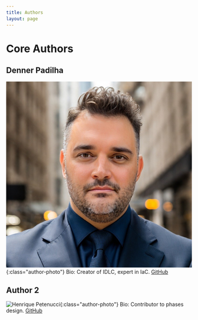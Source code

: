 ```yaml
---
title: Authors
layout: page
---
```


# Core Authors

## Denner Padilha
![S Director IT Operations & Security](../assets/images/1723134551479.jpeg){:class="author-photo"}
Bio: Creator of IDLC, expert in IaC.
[GitHub](https://github.com/denoca)

## Author 2
![Henrique Petenucci](../assets/images/author-placeholder.jpg){:class="author-photo"}
Bio: Contributor to phases design.
[GitHub](https://github.com/author2)